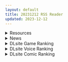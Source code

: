 ```yaml
---
layout: default
title: 20231212 RSS Reader
updated: 2023-12-12
---
```


<details class='content-parent'>
<summary>
Resources
</summary>
<details class='content-child'>
<summary>
<span class='rss-title'> [P站ID=79687476][NeoArtCorE]2023.12更新作品图集+PSD[patreon] </span> <a class='rss-link' href='https://gmgard.com/gm124349' target='_blank'>&nbsp;</a>
<div class='rss-published'> 🕛 20231211 16:13:03</div>
</summary>
<img src="https://static.gmgard.us/Images/upload/19750112320261041.jpg" /><br /><p>夸克盘/请勿在线解压</p>
</details>
<details class='content-child'>
<summary>
<span class='rss-title'> [彩虹社报] (COMIC1☆13) [隙間茶屋 (麦茶)] アオイバナ (遊☆戯☆王VRAINS) </span> <a class='rss-link' href='https://gmgard.com/gm124347' target='_blank'>&nbsp;</a>
<div class='rss-published'> 🕛 20231211 14:56:57</div>
</summary>
<img src="https://static.gmgard.us/Images/upload/21485112234108965.jpg" /><br /><p>这就是玩淘气仙星的下场！</p>
</details>
<details class='content-child'>
<summary>
<span class='rss-title'> [彩虹社报][鏡植草] 敗北mkt様2P漫画 (竜胆尊) </span> <a class='rss-link' href='https://gmgard.com/gm124348' target='_blank'>&nbsp;</a>
<div class='rss-published'> 🕛 20231211 14:56:01</div>
</summary>
<img src="https://static.gmgard.us/Images/upload/19789112242278563.jpg" /><br /><p>哥布林，好强呀（</p>
</details>
<details class='content-child'>
<summary>
<span class='rss-title'> [自购5部] [同人CG集] [俺的嗜好] [RJ031025+RJ059942+RJ039385+RJ033203+RJ032415] </span> <a class='rss-link' href='https://gmgard.com/gm124346' target='_blank'>&nbsp;</a>
<div class='rss-published'> 🕛 20231211 14:28:17</div>
</summary>
<img src="https://file.cangku.moe/images/84d5c2197ae7c1be58e4f4d42c0ee59a.webp" /><br /><p>俺的嗜好自购的五部作品，之后会有合集的，放心吧。</p>
</details>
<details class='content-child'>
<summary>
<span class='rss-title'> [sodeno19]eula x hu tao 1 full[231102](675M)[patreon] </span> <a class='rss-link' href='https://gmgard.com/gm124343' target='_blank'>&nbsp;</a>
<div class='rss-published'> 🕛 20231211 14:09:35</div>
</summary>
<img src="https://static.gmgard.us/Images/upload/13767111745404488.jpg" /><br /><p>入正：https://www.patreon.com/sodeno19</p>
</details>
<details class='content-child'>
<summary>
<span class='rss-title'> [补档][自购][RJ226033][めのもっそ・げーむ]ミリアと幻影の魔女 </span> <a class='rss-link' href='https://gmgard.com/gm124342' target='_blank'>&nbsp;</a>
<div class='rss-published'> 🕛 20231211 14:09:26</div>
</summary>
<img src="https://static.gmgard.us/Images/upload/7754111740413417.jpg" /><br /><p>对胃，炸了，遂补之</p>
</details>
<details class='content-child'>
<summary>
<span class='rss-title'> (同人誌) [TRY] 新しい風紀委員長は胸が大きいという噂がある (オリジナル) [無修正] (進行中) </span> <a class='rss-link' href='https://gmgard.com/gm124345' target='_blank'>&nbsp;</a>
<div class='rss-published'> 🕛 20231211 12:14:21</div>
</summary>
<img src="https://static.gmgard.us/Images/upload/1507112013387217.jpg" /><br /><p>为了解决男生们因为思春期的性躁动所造成的各种问题，学校的新任风纪委员采取了不同于以往的做法，那就是主动帮男生们发泄性欲，解决引发问题的根源所在。正所谓堵不如疏，这种方法不仅见效快，而且还十分的人性化，真希望这世上所有的学校都可以学习借鉴一下。</p>
</details>
<details class='content-child'>
<summary>
<span class='rss-title'> [HS字幕组][ピンクパイナップル] めんくい!1+2 </span> <a class='rss-link' href='https://gmgard.com/gm124344' target='_blank'>&nbsp;</a>
<div class='rss-published'> 🕛 20231211 12:04:51</div>
</summary>
<img src="https://iili.io/JTXRX4V.gif" /><br /><p>纯爱三部曲 第一集那个舔足很明显是明日方舟玩家 玩明日方舟玩得.jpg</p>
</details>

</details>
<details class='content-parent'>
<summary>
News
</summary>

</details>
<details class='content-parent'>
<summary>
DLsite Game Ranking
</summary>
<details class='content-child'>
<summary>
<span class='rss-title'> 紺碧の航跡 終焉の塔と詩を紡ぐ少女 episode 1【先行体験版】 [ハナメール] </span> <a class='rss-link' href='https://www.dlsite.com/maniax/work/=/product_id/RJ385141.html' target='_blank'>&nbsp;</a>
<div class='rss-published'> 🕛 20231212 13:10:31</div>
</summary>
<img src ="http://img.dlsite.jp/modpub/images2/work/doujin/RJ386000/RJ385141_img_main.jpg"/><br/>空の彼方に聳え立つ巨大な塔オ・カライ、噂によれば、中には妖精みたいな神秘て美しき種族が存在するらしい。いつかその塔の上にいき、その謎を解きたいって、少女は願った…
</details>
<details class='content-child'>
<summary>
<span class='rss-title'> 忍堕とし [まろん☆まろん] </span> <a class='rss-link' href='https://www.dlsite.com/maniax/work/=/product_id/RJ01052320.html' target='_blank'>&nbsp;</a>
<div class='rss-published'> 🕛 20231212 13:10:31</div>
</summary>
<img src ="http://img.dlsite.jp/modpub/images2/work/doujin/RJ01053000/RJ01052320_img_main.jpg"/><br/>クリックで簡単に調教が楽しめる おさわり調教シミュレーションゲーム!!!たくさんのシーンがあるため、飽きることなく調教を楽しめます!!!調教シーンはフルアニメ&フルボイス! Live2Dを利用したぬるぬると動くアニメーション調教を、ぜひ体感してください!
</details>
<details class='content-child'>
<summary>
<span class='rss-title'> スク水少女快楽拷問シミュレーション【放課後の体育倉庫で止まない絶頂地獄】 [紺色くらぶ] </span> <a class='rss-link' href='https://www.dlsite.com/maniax/work/=/product_id/RJ01111622.html' target='_blank'>&nbsp;</a>
<div class='rss-published'> 🕛 20231212 13:10:31</div>
</summary>
<img src ="http://img.dlsite.jp/modpub/images2/work/doujin/RJ01112000/RJ01111622_img_main.jpg"/><br/>体育倉庫で無理やりイカせ続ける!強制絶頂Live2Dフルアニメーション&フルボイス!
</details>
<details class='content-child'>
<summary>
<span class='rss-title'> 冒険者の宿へようこそ!2 / patch.1 他愛略奪ぱっち [ぺぺろんちーの] </span> <a class='rss-link' href='https://www.dlsite.com/maniax/work/=/product_id/RJ01105759.html' target='_blank'>&nbsp;</a>
<div class='rss-published'> 🕛 20231212 13:10:31</div>
</summary>
<img src ="http://img.dlsite.jp/modpub/images2/work/doujin/RJ01106000/RJ01105759_img_main.jpg"/><br/>冒険者の宿へようこそ!2のアップグレードデータです
</details>
<details class='content-child'>
<summary>
<span class='rss-title'> シードオブザデッド:コンプリートエディション [TeamKRAMA] </span> <a class='rss-link' href='https://www.dlsite.com/maniax/work/=/product_id/RJ01119297.html' target='_blank'>&nbsp;</a>
<div class='rss-published'> 🕛 20231212 13:10:31</div>
</summary>
<img src ="http://img.dlsite.jp/modpub/images2/work/doujin/RJ01120000/RJ01119297_img_main.jpg"/><br/>可愛いあの子を守るため暴力とセックスが支配するZワールドで暴れまくれ!様々な武器を手にし、襲い掛かってくる怪物をぶっ殺せ! 彼女たちが怪我をしたときは即エッチでヒーリング!股間のマグナムも火を噴くぜ!彼女たちのハートも最高潮(エクスタシー)! 終わった世界で始まる新たな生活。主人公やヒロインたちに待ち受ける未来とは…!?
</details>

</details>
<details class='content-parent'>
<summary>
DLsite Voice Ranking
</summary>
<details class='content-child'>
<summary>
<span class='rss-title'> 【初恋えっち】押しかけ同棲ギャル。誘惑JKリオちゃんとの甘々ラブハメ生活。 [桃色みんと] </span> <a class='rss-link' href='https://www.dlsite.com/maniax/work/=/product_id/RJ01112220.html' target='_blank'>&nbsp;</a>
<div class='rss-published'> 🕛 20231212 13:10:34</div>
</summary>
<img src ="http://img.dlsite.jp/modpub/images2/work/doujin/RJ01113000/RJ01112220_img_main.jpg"/><br/>あなたをどう見ても性的に愛してる従妹JKのリオちゃん。初恋の貴方と甘イチャ性活の為にやってきた♪ぐいぐい～っとえちえち誘惑してくる小悪魔JKリオちゃんは、意外と......?「このナマチチでぇ...イイコト...してあげちゃうんだけどなぁ...♪」
</details>
<details class='content-child'>
<summary>
<span class='rss-title'> 通勤道中であの娘がみだらな行為をしてくる話【ASMRボイスドラマ版】 [嘘つき屋別館] </span> <a class='rss-link' href='https://www.dlsite.com/maniax/work/=/product_id/RJ01084305.html' target='_blank'>&nbsp;</a>
<div class='rss-published'> 🕛 20231212 13:10:34</div>
</summary>
<img src ="http://img.dlsite.jp/modpub/images2/work/doujin/RJ01085000/RJ01084305_img_main.jpg"/><br/>毎日億劫な通勤電車の中、いつも向かいに座っているあの娘。彼女はある日、あなたに向かってスカートをまくってパンツを見せつけてきた。毎朝パンツを見せつけられ彼女のエロさにハマっていってしまう…… もっと”イイコト”を期待して隣に座ってみると、期待に応えるように今度手コキをしてくれた。どうやら彼女もこの行為を楽しんでいる様子……
</details>
<details class='content-child'>
<summary>
<span class='rss-title'> 双子ロリ爆乳の媚び媚びお兄ちゃん誘惑【ロリ爆乳の双子が大好きなお兄ちゃんをメロメロにして、気持ちいいお漏らしぴゅっぴゅをさせる話】 [常世常闇所々] </span> <a class='rss-link' href='https://www.dlsite.com/maniax/work/=/product_id/RJ01096800.html' target='_blank'>&nbsp;</a>
<div class='rss-published'> 🕛 20231212 13:10:34</div>
</summary>
<img src ="http://img.dlsite.jp/modpub/images2/work/doujin/RJ01097000/RJ01096800_img_main.jpg"/><br/>ロリ爆乳の双子が大好きな親戚のお兄ちゃんを誘惑して、メロメロにさせてしまう甘々なマゾ向けの話です。女の子達に結婚を迫られるお兄ちゃん…左右から柔らかくて大きいおっぱいを押し付けられたり、耳を小さなお口でしゃぶられたり、少しずつ双子の魅力にハマっていきます…お兄ちゃんは魅惑的なロリ姉妹に負けてしまうのでしょうか?CV みもりあいの様
</details>
<details class='content-child'>
<summary>
<span class='rss-title'> 【KU100】異世界娘のデリヘル嬢～当店人気トップ嬢たちのおちんぽご奉仕戦争 [ファウナス] </span> <a class='rss-link' href='https://www.dlsite.com/maniax/work/=/product_id/RJ01081666.html' target='_blank'>&nbsp;</a>
<div class='rss-published'> 🕛 20231212 13:10:34</div>
</summary>
<img src ="http://img.dlsite.jp/modpub/images2/work/doujin/RJ01082000/RJ01081666_img_main.jpg"/><br/>新たな刺激を求めるあなた。 以前アルブスに、アーテルとのおまんこ比べを提案されていたことを思い出し、二人を同時に呼び出す。 未経験の3Pプレイに、戸惑った様子を見せるアーテルとアルブス。しかしお気に入りのお客であるあなたを前に、たまらずご奉仕を始めるのだった。
</details>
<details class='content-child'>
<summary>
<span class='rss-title'> 職員室でも保健室でも自宅でも! メスガキな教え子はイタズラしまくる! [ファウナス] </span> <a class='rss-link' href='https://www.dlsite.com/maniax/work/=/product_id/RJ01018155.html' target='_blank'>&nbsp;</a>
<div class='rss-published'> 🕛 20231212 13:10:34</div>
</summary>
<img src ="http://img.dlsite.jp/modpub/images2/work/doujin/RJ01019000/RJ01018155_img_main.jpg"/><br/>職員室で休憩中、なんとなくスマホでロリ画像を見ているあなた。 そんなところを教え子のシロに見られてしまいます......
</details>

</details>
<details class='content-parent'>
<summary>
DLsite Comic Ranking
</summary>
<details class='content-child'>
<summary>
<span class='rss-title'> 家が湿気過ぎて生えてきた幻覚誘発するキノコを誤食して発情したあとのあれやこれ [捕食少女] </span> <a class='rss-link' href='https://www.dlsite.com/maniax/work/=/product_id/RJ01114389.html' target='_blank'>&nbsp;</a>
<div class='rss-published'> 🕛 20231212 13:10:37</div>
</summary>
<img src ="http://img.dlsite.jp/modpub/images2/work/doujin/RJ01115000/RJ01114389_img_main.jpg"/><br/>これはごく普通すぎて普通でしかない一人の女子大学生の日常ストーリーです。 家の中が湿気てキノコが生えることになり、好奇心からそのキノコを誤って摂取した結果、幻覚を体験します。本文は52ページ。特典のおまけ2枚付きです。
</details>
<details class='content-child'>
<summary>
<span class='rss-title'> 平凡JKとふしぎなおクスリ [Yumemi Dream Land] </span> <a class='rss-link' href='https://www.dlsite.com/maniax/work/=/product_id/RJ01072394.html' target='_blank'>&nbsp;</a>
<div class='rss-published'> 🕛 20231212 13:10:37</div>
</summary>
<img src ="http://img.dlsite.jp/modpub/images2/work/doujin/RJ01073000/RJ01072394_img_main.jpg"/><br/>クラスの人気者に誘われて、カラオケに行った平凡なJKミキ。気が付けば、2つの穴の処女が奪われていて……。
</details>
<details class='content-child'>
<summary>
<span class='rss-title'> 今日の天気は雨時々家出JK [Yumemi Dream Land] </span> <a class='rss-link' href='https://www.dlsite.com/maniax/work/=/product_id/RJ01084653.html' target='_blank'>&nbsp;</a>
<div class='rss-published'> 🕛 20231212 13:10:37</div>
</summary>
<img src ="http://img.dlsite.jp/modpub/images2/work/doujin/RJ01085000/RJ01084653_img_main.jpg"/><br/>雨の日に出会った家出少女、美咲。泊めてあげた俺に対して、彼女はその身体で『お礼』をしようとする……。
</details>
<details class='content-child'>
<summary>
<span class='rss-title'> ヒル○ャールの肉床～波沫の章～ [可老家] </span> <a class='rss-link' href='https://www.dlsite.com/maniax/work/=/product_id/RJ01100852.html' target='_blank'>&nbsp;</a>
<div class='rss-published'> 🕛 20231212 13:10:37</div>
</summary>
<img src ="http://img.dlsite.jp/modpub/images2/work/doujin/RJ01101000/RJ01100852_img_main.jpg"/><br/>敗北したヒロインが魔物に捕まり、日々輪姦され、やがて孕み袋肉奴隷に堕ちる話。
</details>
<details class='content-child'>
<summary>
<span class='rss-title'> 委員長の催●海水浴 [STUDIOふあん] </span> <a class='rss-link' href='https://www.dlsite.com/maniax/work/=/product_id/RJ404252.html' target='_blank'>&nbsp;</a>
<div class='rss-published'> 🕛 20231212 13:10:37</div>
</summary>
<img src ="http://img.dlsite.jp/modpub/images2/work/doujin/RJ405000/RJ404252_img_main.jpg"/><br/>逆催●+底なし性欲ムッツリ委員長+ラブコメメス奴●調教。露出調教海水浴別荘編フルカラー74ページ
</details>

</details>
